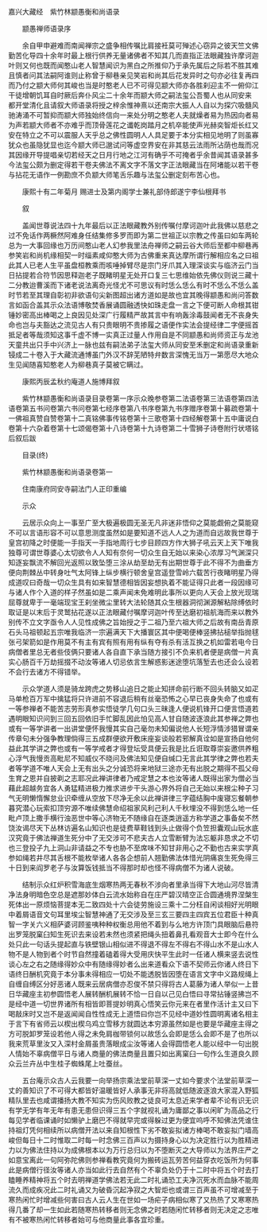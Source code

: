 <!-- { "loadSidebar": true } -->
嘉兴大藏经　紫竹林颛愚衡和尚语录


　　颛愚禅师语录序

　　余自甲申避难而南闻禅宗之盛争相传嘱比肩接衽莫可殚述心窃异之彼天竺文佛勤苦化导四十余年时最上根行供养无量诸佛者不知其几而直指正法眼藏独许摩诃迦叶则又何也既而闻憨山老人智慧闻识为黑白之所推仰乃于承先属后之际若不胜其难且慎者问其法嗣阿谁则止称曾于柳巷亲见笑岩和尚其后花发异时之句亦必往复再四而乃付之颛大师何其峻也当是时憨老人已不可得见颛大师亦各胜刹迎主不一俯仰江干徒增朝饥耳自时厥后奔仆风尘二十余年而颛大师之嗣法玺公吾蜀人也从同安来　都开堂清化且请叙大师语录将授之梓余惟神熹以还南宗大振人人自以为探穴吸髓风驰涛涌不可暂抑而颛大师独始终信向一来处分明之憨老人夫就燥者易为热因向者易为声若颛大师者不亦难乎而顶骨莲花之谶乾岗踏月之机卒能使声光赫奕智炬长红又安在特立之不可以震服人天乎总之佛性圆明人人具足要于本分实相见地明了则虽寡犹众也虽隐犹显也迄今颛大师已邈试问等虚空界安在非其慈云法雨所沾荫也哉而况其因缘开导提唱亲切若经天之日月行地之江河有确乎不可掩者乎余昔闻其语录甚多今法玺公颇为删定得若干卷夫佛法不离文字不落文字正法眼藏当在阿堵能以若干卷与拈花无语作一例勘庶不负颛大师笔舌乐趣与法玺公删定刻布苦心也。

　　康熙十有二年菊月
赐进士及第内阁学士兼礼部侍郎遂宁李仙根拜书

　　叙

　　盖闻世尊说法四十九年最后以正法眼藏教外别传嘱付摩诃迦叶此我佛以慈悲之过不免话作两橛然阿难身任结集修多罗而即为第二世祖正以宗教之传虽曰如车两轮总为一大事回缘也万历间憨山老人幻参我里法舟禅师之嗣云谷大师后至都中柳巷再参笑岩和尚机缘相契一时缁素咸仰憨大师为古佛重来真达摩所谓行解相应名之曰祖此其人已老人生平虽盘桓教乘而咳唾掉臂尽是宗门牙爪其入理深谈实与临济云门当日拈提若合符节因思释迦老子既睹明星无处开口复三七思维始依先佛仪则说三藏十二分教迨曹溪而下诸老说法离奇光怪尤不可思议有时恁么恁么有时不恁么不恁么盖时节若至其理自彰初非欲语句尖新图超出诸方道如是故也宜其晚得颛愚和尚问答数言如函合盖其示众法语博敬焚香展诵圆融透快如珠走盘一言之下便可断人命根其钳锤妙密高出棒喝之上良因见处深广行履精严故其言中有响轰涂毒鼓闻者无不丧身失命也岂与夫豁达之流见古人有只贵眼明不贵掺履之语便作实法会提经律二字便摇首抵足者等哉须知这事千虚不博一实真正过量人作用自是不同颛愚和尚师资正与龙池天童共出只手中兴济上一脉也兹有嗣法弟子法玺大师从同安至禾删定和尚语录重新锓成二十卷入于大藏流通博虽门外汉不辞芜陋特弁数言深愧无当万一第愿尽大地众生见闻随喜知憨老人为柳巷真子莫被它瞒过。

　　康熙丙辰孟秋约庵道人施博拜叙

　　紫竹林颛愚衡和尚语录目录卷第一序示众晚参卷第二法语卷第三法语卷第四法语卷第五书问卷第六书问卷第七经序卷第八书序卷第九书序赠序卷第十募疏卷第十一佛祖真赞自赞卷第十二真铭佛事传铭卷第十三歌卷第十四经解卷第十五中庸说白卷第十六杂着卷第十七颂偈卷第十八诗卷第十九诗卷第二十雪狮子诗卷附行状塔铭后叙后跋

　　目录(终)

　　紫竹林颛愚衡和尚语录卷第一

　　住南康府同安寺嗣法门人正印重编

　　示众

　　云居示众向上一事至广至大极遍极圆无圣无凡非迷非悟仰之莫能觑俯之莫能窥不可以言语形容不可以意思测度虽然如是要知道不远人人之为道而自远故我世尊于皇宫初降之时便能一手指天一手指地周行七步目顾四方作大狮子吼云天上天下唯我独尊可谓世尊婆心太切欲令人人知有奈何一切众生自无始以来染心浓厚习气渊深只知逐妄飘流不解回光返照以致坠堕三涂从劫至劫无有出期世尊于此不得不为曲垂方便向荆棘丛中转身吐气太阿锋上纵步横行顿舍皇宫遥登雪岭六载苦行夜睹明星乃得成道叹曰奇哉一切众生具有如来智慧德相皆因妄想执着不能证得只此者一段因缘可与诸人作个入道的样子然虽如是二乘声闻未免难明此事所以更向人天会上放光现瑞屈尊就卑于一毫端现宝王刹坐微尘里转大法轮随其众生根器洞彻渊源解粘除缚依时取证是以末后于灵鹫拈花遂以正法眼藏付嘱摩诃迦叶传至达磨初祖航海而来以教外别传不立文字亟令人人见性成佛之旨始授之于二祖乃至六祖大师之后故有南岳青原石头马祖顿起五宗唯我临济一宗遍满天下大播寰区其中便喝便棒竖拂拈槌举指抛毬张弓架箭如是作用莫不有主有宾有照有用有纵有夺有杀有活互换之机如雷若电今日病僧者里总无者些伎俩只要诸人各自直下承当随方接引不负来机者便是病僧一片真实心肠百千万劫摇掇不动汝等诸人切忌依言生解惑影迷途堕坑落堑去也还会么设若不会行去诸方不得错举。

　　示众学道人须是骑龙跨虎之势移山追日之能止知拼命前行断不回头转脑又如疋马单枪百万军中擒猛将只许进前不容退后稍有丝毫恐怖之心早已丧身失命了也或有一等参禅者不能苦志劳形真参实悟徒学几句口头三昧逢人便说机锋开口便言悟道若遇明眼知识问到三回五回依旧手忙脚乱因此怕见高人甘自随波逐浪此其参禅之弊也或有一等学讲者一出讲堂便怀我慢其实自己毫勿未知偏说他人长短浮情涉猎冒谓亲传章句未分强争教理倘得三五成群便欲开敷床座妄谈般若邪解真诠如是宣扬自他何益此其学讲之弊也或有一等学戒者才得登坛受具便云我是比丘诳取尊崇妄邀供养粗心浮气我慢贡高毗尼不知威仪不晓问及佛法知见便自缄口无言此其学律之弊也若夫者等学道不唯人天会上无有出头之分诚恐将来地狱三途亦无有出脱之期得不孤父母生育之恩并自披剃之志耶况此禅讲律者乃戒定慧之本也汝等诸人既得出家为僧必当藉此超越务宜各人勇猛精进极力推求进步干头游心界外将自己无始以来根尘种子习气无明懒惰懈怠业识牵缠从空放下尽净无余以此禅讲律三字蕴结胸中废寝忘餐朝参暮究潜心玩索扣顶穷源不唯续佛慧命绍祖家风利己利人千秋埋没不得到恁么地一任毗卢顶上撒手横行浊恶世中等心济物无不随缘自在逐类逍遥方称学道之事备矣不然饶汝谒尽天下丛林访遍名山知识也是徒费草鞋钱到头止做得个负笠担囊观山玩水底汉究竟于佛法禅道生死分中了无交涉可不悲夫古人立雪断臂为法忘躯非恳求之不切也三登投子九上洞山非请益之不专也胁不至席味不知甘非用心之不勤也古来实学真参如绳若井尽其舌根不能枚举诸人各各企想前人翘勤佛法体惜光阴痛哀生死免得三十日到来阎罗老子与汝算饭钱抵当不得那时却也怪不得病僧不为诸人说破。

　　结制示众红炉积雪海底生烟寒热两无春秋不涉向者里承当得下大地山河尽皆清净法身明暗色空总是遮那妙体白云流水始称自在庄严碧汉晴空正合圆通境界涅槃生死体出一原烦恼菩提本无二致四处十六会徒劳施设三乘十二分枉自闲谈相好光明眼中着屑语音文句耳里埃尘智慧神通了无交涉及至三玄三要四主四宾五位君臣十种真智一字关六义相萨婆诃顾鉴咦种种权衡总用他不着到与么地方许顶门具眼脑后悬符出罗笼脱窠臼知生死识去来设若未然也须紧把绳头扭着鼻孔看观音大士即今在什么处只此一句话头提起直与铁壁银山相似进不得退不得左不得右不得山水不是山水人物不是人物到者个时节自然撞着磕着得大受用庆快平生此时一任诸人横来竖去说性谈心左之右之随缘得妙众中有随缘得妙者么出来道看众下语不契师云你诸人终日下语终日酬机究竟于本分事未得相应一切处不能透脱皆因堕在语言文字中义路规绳上自缠自缚区分好恶诸人既来云居病僧亦忍俊不禁只得将古人葛藤为诸人举似一上昔日华藏座主初参圆悟老人展转酬机展转不恰一日自以己见白悟曰寻常拈锤竖拂岂不是经中道一切世界诸所有相皆即菩提妙明真心悟笑云你元来在者里作活计主又曰下喝敲床时又岂不是返闻闻自性性成无上道悟曰你岂不见经中道妙性圆明离诸名相主于言下有省师云以楔出楔乌鸡立雪移方就圆达本穷源虽然如是也要是华藏座主得之方可脱卸罗笼设若他人得之未免肩枷带锁何以故恁么会即是恁么会即不是了也所以我来荒草里汝又入深村金屑虽贵落眼成尘汝等诸人会得圆悟老人能以经中一句出脱人情始不辜病僧平日与诸人商量的佛法商量且置只如出离窠臼一句作么生道良久顾众云兰卉丛中生桂子蜘蛛尾上吐蚕丝。

　　五台庵示众古人云我要一向举扬宗乘法堂前草深一丈如今要求个法堂前草深一丈的善知识了不可得大都皆好温暖皆好人承事无非将高就低随波逐浪大家混入野狐精队里去也咸谓播扬大教不知实为伤风败教之徒良可太息近来学者辈不论有识无识有学无学有年无年有患无患但识得三五个字就视礼诵为庸鄙之事以闲旷为高品之行每见学者临课诵时如懒驴上磨巴不得就早完或得躲过更为便宜呜呼不知佛法凭谁住持祖灯凭何相续所以病僧开法以来自知根性下劣不敢妄拟诸方棒喝不敢妄拟门墙高峻但每日十二时惟取二时每一时念佛三百声以为摄持身心以为决定胜行以为胜精进力以为佛法住持以为成佛根本以为万行总归以为不堕断灭之大导师以为法界庄严之如意宝离此一句阿弥陀佛则参禅看教究竟何为搬砖运瓦劳苦何益穿衣吃饭所为何事此是病僧行径汝等诸人亦当如此行去自然有个不辜负处仍于十二时中将五个时去打瞌睡养精神将五个时去明禅道学佛法若无此二时礼诵恐工夫净沉死水而血脉不能周流久而成疾况此二时礼诵又为破昏沉起净寂之大智炬也或谓三百声虽不可增减至于寒热闲忙时增减些何害曰古人云人生在世如一场疟子病相似寒了又热热了又寒寒热得几番了却一生如此若随寒热转移者则无念佛之时若随闲忙转移者则无决定之志唯有不被寒热闲忙转移者始可与他商量此事各宜珍重。

